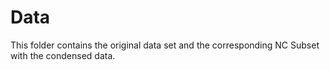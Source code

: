# Data
This folder contains the original data set and the corresponding NC Subset with the condensed data.
